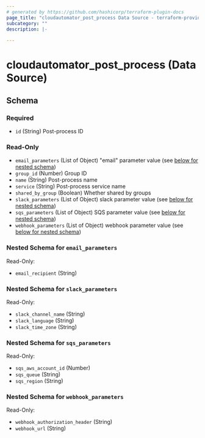 ```yaml
---
# generated by https://github.com/hashicorp/terraform-plugin-docs
page_title: "cloudautomator_post_process Data Source - terraform-provider-cloudautomator"
subcategory: ""
description: |-
  
---
```


# cloudautomator_post_process (Data Source)





<!-- schema generated by tfplugindocs -->
## Schema

### Required

- `id` (String) Post-process ID

### Read-Only

- `email_parameters` (List of Object) "email" parameter value (see [below for nested schema](#nestedatt--email_parameters))
- `group_id` (Number) Group ID
- `name` (String) Post-process name
- `service` (String) Post-process service name
- `shared_by_group` (Boolean) Whether shared by groups
- `slack_parameters` (List of Object) slack parameter value (see [below for nested schema](#nestedatt--slack_parameters))
- `sqs_parameters` (List of Object) SQS parameter value (see [below for nested schema](#nestedatt--sqs_parameters))
- `webhook_parameters` (List of Object) webhook parameter value (see [below for nested schema](#nestedatt--webhook_parameters))

<a id="nestedatt--email_parameters"></a>
### Nested Schema for `email_parameters`

Read-Only:

- `email_recipient` (String)


<a id="nestedatt--slack_parameters"></a>
### Nested Schema for `slack_parameters`

Read-Only:

- `slack_channel_name` (String)
- `slack_language` (String)
- `slack_time_zone` (String)


<a id="nestedatt--sqs_parameters"></a>
### Nested Schema for `sqs_parameters`

Read-Only:

- `sqs_aws_account_id` (Number)
- `sqs_queue` (String)
- `sqs_region` (String)


<a id="nestedatt--webhook_parameters"></a>
### Nested Schema for `webhook_parameters`

Read-Only:

- `webhook_authorization_header` (String)
- `webhook_url` (String)



